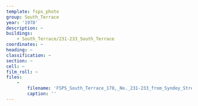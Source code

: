 ```yaml
---
template: fsps_photo
group: South_Terrace
year: '1978'
description: ~
buildings:
    - South_Terrace/231-233_South_Terrace
coordinates: ~
heading: ~
classification: ~
section: ~
cell: ~
film_roll: ~
files:
    -
        filename: 'FSPS_South_Terrace_178,_No._231-233_from_Syndey_Street,_16-5-G_1978.png'
        caption: ''
---
```

